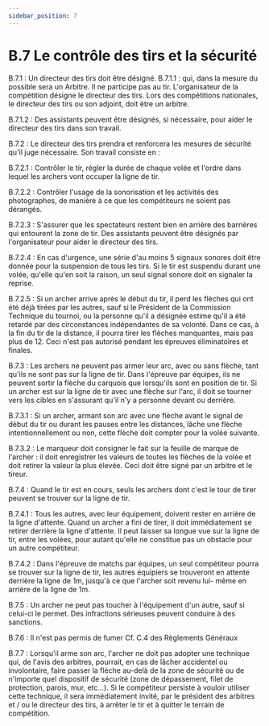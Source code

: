 ```yaml
---
sidebar_position: 7
---
```


# B.7 Le contrôle des tirs et la sécurité

B.7.1 : Un directeur des tirs doit être désigné.
B.7.1.1 : qui, dans la mesure du possible sera un Arbitre. Il ne participe pas au tir.
L'organisateur de la compétition désigne le directeur des tirs. Lors des compétitions nationales, le directeur
des tirs ou son adjoint, doit être un arbitre.

B.7.1.2 : Des assistants peuvent être désignés, si nécessaire, pour aider le directeur des tirs dans son
travail.

B.7.2 : Le directeur des tirs prendra et renforcera les mesures de sécurité qu'il juge nécessaire. Son travail
consiste en :

B.7.2.1 : Contrôler le tir, régler la durée de chaque volée et l'ordre dans lequel les archers vont occuper la
ligne de tir.

B.7.2.2 : Contrôler l'usage de la sonorisation et les activités des photographes, de manière à ce que les
compétiteurs ne soient pas dérangés.

B.7.2.3 : S'assurer que les spectateurs restent bien en arrière des barrières qui entourent la zone de tir.
Des assistants peuvent être désignés par l'organisateur pour aider le directeur des tirs.

B.7.2.4 : En cas d'urgence, une série d'au moins 5 signaux sonores doit être donnée pour la suspension de
tous les tirs. Si le tir est suspendu durant une volée, qu'elle qu'en soit la raison, un seul signal sonore doit
en signaler la reprise.

B.7.2.5 : Si un archer arrive après le début du tir, il perd les flèches qui ont été déjà tirées par les autres,
sauf si le Président de la Commission Technique du tournoi, ou la personne qu'il a désignée estime qu'il a
été retardé par des circonstances indépendantes de sa volonté. Dans ce cas, à la fin du tir de la distance,
il pourra tirer les flèches manquantes, mais pas plus de 12. Ceci n'est pas autorisé pendant les épreuves
éliminatoires et finales.

B.7.3 : Les archers ne peuvent pas armer leur arc, avec ou sans flèche, tant qu'ils ne sont pas sur la ligne
de tir. Dans l'épreuve par équipes, ils ne peuvent sortir la flèche du carquois que lorsqu'ils sont en position
de tir. Si un archer est sur la ligne de tir avec une flèche sur l'arc, il doit se tourner vers les cibles en
s'assurant qu'il n'y a personne devant ou derrière.

B.7.3.1 : Si un archer, armant son arc avec une flèche avant le signal de début du tir ou durant les pauses
entre les distances, lâche une flèche intentionnellement ou non, cette flèche doit compter pour la volée
suivante.

B.7.3.2 : Le marqueur doit consigner le fait sur la feuille de marque de l'archer : il doit enregistrer les valeurs
de toutes les flèches de la volée et doit retirer la valeur la plus élevée. Ceci doit être signé par un arbitre et
le tireur.

B.7.4 : Quand le tir est en cours, seuls les archers dont c'est le tour de tirer peuvent se trouver sur la ligne
de tir.

B.7.4.1 : Tous les autres, avec leur équipement, doivent rester en arrière de la ligne d'attente. Quand un
archer a fini de tirer, il doit immédiatement se retirer derrière la ligne d'attente. Il peut laisser sa longue vue
sur la ligne de tir, entre les volées, pour autant qu'elle ne constitue pas un obstacle pour un autre
compétiteur.

B.7.4.2 : Dans l'épreuve de matchs par équipes, un seul compétiteur pourra se trouver sur la ligne de tir,
les autres équipiers se trouveront en attente derrière la ligne de 1m, jusqu'à ce que l'archer soit revenu lui-
même en arrière de la ligne de 1m.

B.7.5 : Un archer ne peut pas toucher à l'équipement d'un autre, sauf si celui-ci le permet. Des infractions
sérieuses peuvent conduire à des sanctions.

B.7.6 : Il n'est pas permis de fumer Cf. C.4 des Règlements Généraux

B.7.7 : Lorsqu'il arme son arc, l'archer ne doit pas adopter une technique qui, de l'avis des arbitres, pourrait,
en cas de lâcher accidentel ou involontaire, faire passer la flèche au-delà de la zone de sécurité ou de
n'importe quel dispositif de sécurité (zone de dépassement, filet de protection, parois, mur, etc…). Si le
compétiteur persiste à vouloir utiliser cette technique, il sera immédiatement invité, par le président des
arbitres et / ou le directeur des tirs, à arrêter le tir et à quitter le terrain de compétition.
